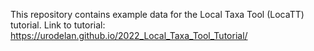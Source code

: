 This repository contains example data for the Local Taxa Tool (LocaTT) tutorial. Link to tutorial: https://urodelan.github.io/2022_Local_Taxa_Tool_Tutorial/
